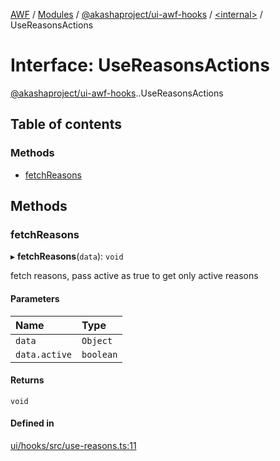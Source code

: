 [AWF](../README.md) / [Modules](../modules.md) / [@akashaproject/ui-awf-hooks](../modules/akashaproject_ui_awf_hooks.md) / [<internal\>](../modules/akashaproject_ui_awf_hooks._internal_.md) / UseReasonsActions

# Interface: UseReasonsActions

[@akashaproject/ui-awf-hooks](../modules/akashaproject_ui_awf_hooks.md).[<internal>](../modules/akashaproject_ui_awf_hooks._internal_.md).UseReasonsActions

## Table of contents

### Methods

- [fetchReasons](akashaproject_ui_awf_hooks._internal_.UseReasonsActions.md#fetchreasons)

## Methods

### fetchReasons

▸ **fetchReasons**(`data`): `void`

 fetch reasons, pass active as true to get only active reasons

#### Parameters

| Name | Type |
| :------ | :------ |
| `data` | `Object` |
| `data.active` | `boolean` |

#### Returns

`void`

#### Defined in

[ui/hooks/src/use-reasons.ts:11](https://github.com/AKASHAorg/akasha-world-framework/blob/d81a7246/ui/hooks/src/use-reasons.ts#L11)
